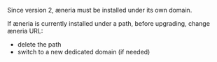 Since version 2, æneria must be installed under its own domain.

If æneria is currently installed under a path, before upgrading, change æneria URL:

* delete the path
* switch to a new dedicated domain (if needed)

